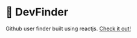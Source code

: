 # 🔎 DevFinder

Github user finder built using reactjs.
[Check it out!](https://ashish0kumar.github.io/DevFinder/)